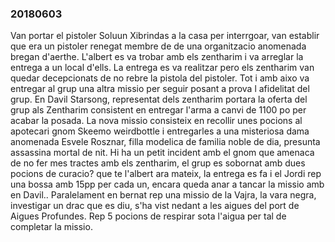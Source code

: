 ### 20180603 ###

Van portar el pistoler Soluun Xibrindas a la casa per interrgoar, van establir que era un pistoler renegat membre de de una organitzacio anomenada bregan d'aerthe.
 L'albert es va trobar amb els zentharim i va arreglar la entrega a un local d'ells. La entrega es va realitzar pero els zentharim van quedar decepcionats de no rebre la pistola del pistoler. Tot i amb aixo va entregar al grup una altra missio per seguir posant a prova l afidelitat del grup. 
 En Davil Starsong, representat dels zentharim portara la oferta del grup als Zentharim consistent en entregar l'arma a canvi de 1100 po per acabar la posada. La nova missio consisteix en recollir unes pocions al apotecari gnom Skeemo weirdbottle i entregarles a una misteriosa dama anomenada Esvele Rosznar, filla modelica de familia noble de dia, presunta assassina mortal de nit. Hi ha un petit incident amb el gnom que amenaca de no fer mes tractes amb els zentharim, el grup es sobornat amb dues pocions de curacio? que te l'albert ara mateix, la entrega es fa i el Jordi rep una bossa amb 15pp per cada un, encara queda anar a tancar la missio amb en Davil.. 
 Paralelament en bernat rep una missio de la Vajra, la vara negra, investigar un drac que es diu, s'ha vist nedant a les aigues del port de Aigues Profundes. Rep 5 pocions de respirar sota l'aigua per tal de completar la missio.






